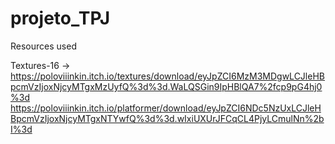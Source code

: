 # projeto_TPJ

Resources used

Textures-16 -> https://poloviiinkin.itch.io/textures/download/eyJpZCI6MzM3MDgwLCJleHBpcmVzIjoxNjcyMTgxMzUyfQ%3d%3d.WaLQSGin9IpHBlQA7%2fcp9pG4hj0%3d
https://poloviiinkin.itch.io/platformer/download/eyJpZCI6NDc5NzUxLCJleHBpcmVzIjoxNjcyMTgxNTYwfQ%3d%3d.wIxiUXUrJFCqCL4PjyLCmulNn%2bI%3d